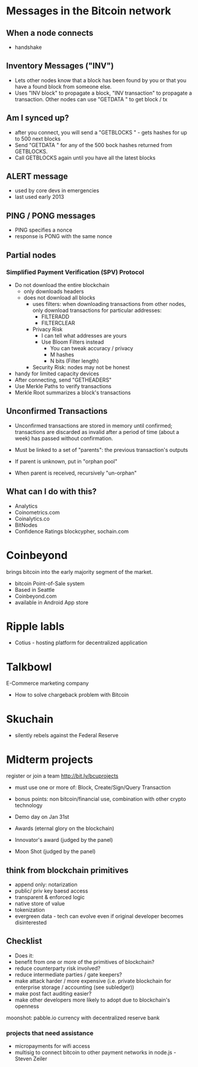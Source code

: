 # Messages in the Bitcoin network

## When a node connects
 * handshake

## Inventory Messages ("INV")
 * Lets other nodes know that a block has been found by you or that you have a found block from someone else.
 * Uses "INV block" to propagate a block, "INV transaction" to propagate a transaction. Other nodes can use "GETDATA <block or tx hash>" to get block / tx

## Am I synced up?
 * after you connect, you will send a "GETBLOCKS <HashOfOurLatestBlock>" - gets hashes for up to 500 next blocks
 * Send "GETDATA <blockhash>" for any of the 500 bock hashes returned from GETBLOCKS.
 * Call GETBLOCKS again until you have all the latest blocks

## ALERT message
 * used by core devs in emergencies
 * last used early 2013

## PING / PONG messages
 * PING specifies a nonce
 * response is PONG with the same nonce


## Partial nodes

### Simplified Payment Verification (SPV) Protocol ###
  * Do not download the entire blockchain
    * only downloads headers
    * does not download all blocks
      * uses filters: when downloading transactions from other nodes, only download transactions for particular addresses:
        * FILTERADD
        * FILTERCLEAR
      * Privacy Risk
        * I can tell what addresses are yours
        * Use Bloom Filters instead
          * You can tweak accuracy / privacy
          - M hashes
          - N bits (Filter length)
      * Security Risk: nodes may not be honest
  * handy for limited capacity devices
  * After connecting, send "GETHEADERS"
  * Use Merkle Paths to verify transactions
   * Merkle Root summarizes a block's transactions
   
   
## Unconfirmed Transactions

* Unconfirmed transactions are stored in memory until confirmed; transactions are discarded as invalid after a period of time (about a week) has passed
without confirmation.

* Must be linked to a set of "parents": the previous transaction's outputs
* If parent is unknown, put in "orphan pool"
 * When parent is received, recursively "un-orphan"
 
## What can I do with this?
 * Analytics
  * Coinometrics.com
  * Coinalytics.co
  * BitNodes
  * Confidence Ratings blockcypher, sochain.com
  
  
# Coinbeyond
brings bitcoin into the early majority segment of the market.
 * bitcoin Point-of-Sale system
 * Based in Seattle
 * Coinbeyond.com
 * available in Android App store
 
# Ripple labls
* Cotius - hosting platform for decentralized application

# Talkbowl
E-Commerce marketing company
* How to solve chargeback problem with Bitcoin

# Skuchain
* silently rebels against the Federal Reserve


# Midterm projects

register or join a team http://bit.ly/bcuprojects
* must use one or more of: Block, Create/Sign/Query Transaction
 * bonus points: non bitcoin/financial use, combination with other crypto technology
* Demo day on Jan 31st

* Awards (eternal glory on the blockchain)
 * Innovator's award (judged by the panel)
 * Moon Shot (judged by the panel)
 
## think from blockchain primitives
* append only: notarization
* public/ priv key baesd access
* transparent & enforced logic
* native store of value
* tokenization
* evergreen data - tech can evolve even if original developer becomes disinterested

## Checklist

* Does it:
 * benefit from one or more of the primitives of blockchain?
 * reduce counterparty risk involved?
 * reduce intermediate parties / gate keepers?
 * make attack harder / more expensive (i.e. private blockchain for enterprise storage / accounting (see subledger))
 * make post fact auditing easier?
 * make other developers more likely to adopt due to blockchain's openness

moonshot: pabble.io currency with decentralized reserve bank


### projects that need assistance
* micropayments for wifi access
* multisig to connect bitcoin to other payment networks in node.js - Steven Zeiler




